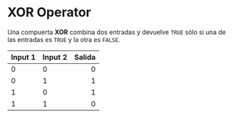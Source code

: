 # XOR Operator

Una compuerta **XOR** combina dos entradas y devuelve `TRUE` sólo si una de las entradas es `TRUE` y la otra es `FALSE`.

| Input 1 | Input 2 | Salida |
| ------- | ------- | ------:|
| 0       | 0       |      0 |
| 0       | 1       |      1 |
| 1       | 0       |      1 |
| 1       | 1       |      0 |